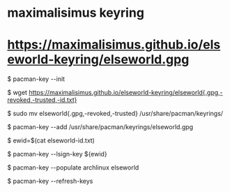 # maximalisimus keyring
# https://maximalisimus.github.io/elseworld-keyring/elseworld.gpg

$ pacman-key --init

$ wget https://maximalisimus.github.io/elseworld-keyring/elseworld{.gpg,-revoked,-trusted,-id.txt}

$ sudo mv elseworld{.gpg,-revoked,-trusted} /usr/share/pacman/keyrings/

$ pacman-key --add /usr/share/pacman/keyrings/elseworld.gpg

$ ewid=$(cat elseworld-id.txt)

$ pacman-key --lsign-key ${ewid}

$ pacman-key --populate archlinux elseworld

$ pacman-key --refresh-keys

